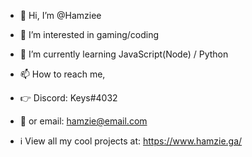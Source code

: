 - 👋 Hi, I’m @Hamziee
- 👀 I’m interested in gaming/coding
- 🌱 I’m currently learning JavaScript(Node) / Python
- 📫 How to reach me, 
- 👉 Discord: Keys#4032
- 📧 or email: hamzie@email.com 

- ℹ View all my cool projects at: https://www.hamzie.ga/
